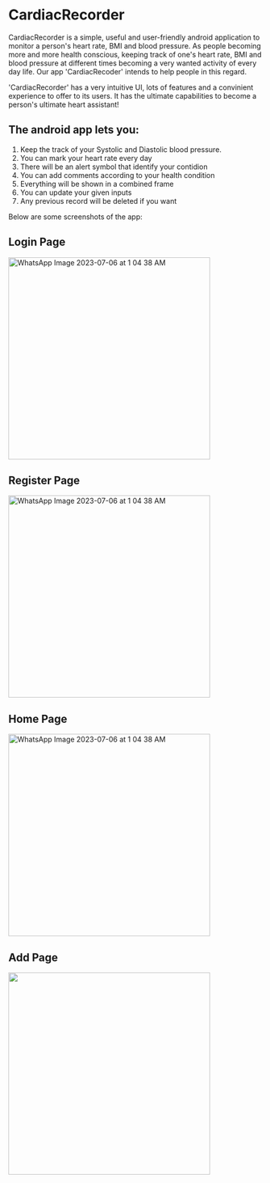 # CardiacRecorder

CardiacRecorder is a simple, useful and user-friendly android application to monitor a person's heart rate, BMI and blood pressure.
As people becoming more and more health conscious, keeping track of one's heart rate, BMI and blood pressure at different times becoming a very wanted activity of every day life. Our app 'CardiacRecoder' intends to help people in this regard.

'CardiacRecorder' has a very intuitive UI, lots of features and a convinient experience to offer to its users. It has the ultimate capabilities to become a person's ultimate heart assistant!

## The android app lets you:
1. Keep the track of your Systolic and Diastolic blood pressure.
2. You can mark your heart rate every day
3. There will be an alert symbol that identify your contidion
4. You can add comments according to your health condition
5. Everything will be shown in a combined frame
6. You can update your given inputs
7. Any previous record will be deleted if you want

Below are some screenshots of the app:
## Login Page


<img src="https://github.com/Hasibul006/CardiacRecorder_6_9/assets/94055142/93459288-5444-4302-96b7-3a9b69914462" alt="WhatsApp Image 2023-07-06 at 1 04 38 AM" width="400px">



## Register Page

<img src="https://github.com/Hasibul006/CardiacRecorder_6_9/assets/85826615/e1e0a013-cde4-451a-8eb9-0c71608b77a0" alt="WhatsApp Image 2023-07-06 at 1 04 38 AM" width="400PX">


## Home Page


<img src="https://github.com/Hasibul006/CardiacRecorder_6_9/assets/85826615/0b90cab3-b5be-4e0f-9976-77debe835e0d" alt="WhatsApp Image 2023-07-06 at 1 04 38 AM" width="400PX">

## Add Page



<img src="https://github.com/Hasibul006/CardiacRecorder_6_9/assets/85826615/f7419193-6ef1-45b0-9a3d-991dc9eb9531" width="400PX">





